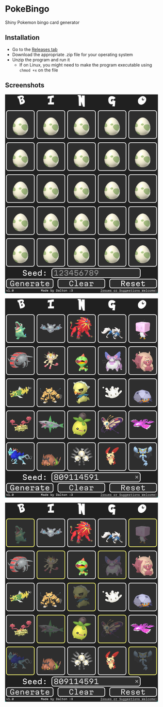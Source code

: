 # PokeBingo

Shiny Pokemon bingo card generator

## Installation

- Go to the [Releases tab](https://github.com/DaltonSW/PokeBingo/releases/latest)
- Download the appropriate .zip file for your operating system
- Unzip the program and run it
  - If on Linux, you might need to make the program executable using `chmod +x` on the file

## Screenshots 

![Un-bingo'd board](./Readme_Eggs.png)

![Randomized board](./Readme_RandoClear.png)

![Randomized board - Some cells marked](./Readme_RandoMarked.png)
